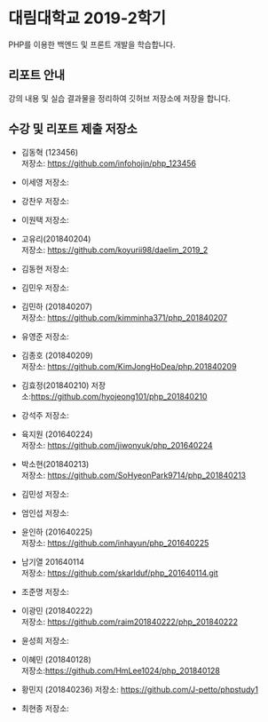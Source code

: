 # 대림대학교 2019-2학기
PHP를 이용한 백엔드 및 프론트 개발을 학습합니다.

## 리포트 안내
강의 내용 및 실습 결과물을 정리하여 깃허브 저장소에 저장을 합니다.

## 수강 및 리포트 제출 저장소

* 김동혁 (123456)  
저장소: https://github.com/infohojin/php_123456  

* 이세영
저장소:

* 강찬우
저장소:

* 이원택
저장소:

* 고유리(201840204)  
저장소: https://github.com/koyurii98/daelim_2019_2  

* 김동현
저장소:

* 김민우
저장소:

* 김민하 (201840207)  
저장소: https://github.com/kimminha371/php_201840207  

* 유영준
저장소:

* 김종호 (201840209)  
저장소: https://github.com/KimJongHoDea/php.201840209  

* 김효정(201840210)
저장소:https://github.com/hyojeong101/php_201840210  

* 강석주
저장소:

* 육지원 (201640224)  
저장소: https://github.com/jiwonyuk/php_201640224  

* 박소현(201840213)  
저장소: https://github.com/SoHyeonPark9714/php_201840213  

* 김민성
저장소:

* 엄인섭
저장소:

* 윤인하 (201640225)  
저장소: https://github.com/inhayun/php_201640225  

* 남기열 201640114  
저장소: https://github.com/skarlduf/php_201640114.git

* 조준명
저장소:

* 이광민 (201840222)  
저장소: https://github.com/raim201840222/php_201840222  

* 윤성희
저장소:

* 이혜민 (201840128)  
저장소:https://github.com/HmLee1024/php_201840128  

* 황민지 (201840236)
저장소: https://github.com/J-petto/phpstudy1  

* 최현종
저장소:
